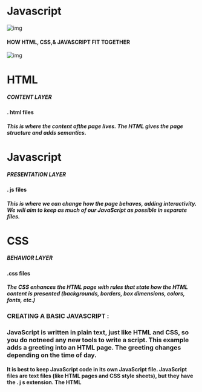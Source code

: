 # Javascript

![img](https://res.cloudinary.com/practicaldev/image/fetch/s--ohpJlve1--/c_imagga_scale,f_auto,fl_progressive,h_420,q_auto,w_1000/https://res.cloudinary.com/drquzbncy/image/upload/v1586605549/javascript_banner_sxve2l.jpg)


#### HOW HTML, CSS,& JAVASCRIPT FIT TOGETHER 

![img](https://miro.medium.com/max/6720/1*l4xICbIIYlz1OTymWCoUTw.jpeg)
# HTML

##### CONTENT LAYER
**. html files** 

##### This is where the content ofthe page lives. The HTML gives the page structure and adds semantics.

# Javascript
##### PRESENTATION LAYER
**. js files**
##### This is where we can change how the page behaves, adding interactivity. We will aim to keep as much of our JavaScript as possible in separate files.

# CSS
##### BEHAVIOR LAYER
**.css files** 
##### The CSS enhances the HTML page with rules that state how the HTML content is presented (backgrounds, borders, box dimensions, colors, fonts, etc.)


### CREATING A BASIC JAVASCRIPT :
### JavaScript is written in plain text, just like HTML and CSS, so you do notneed any new tools to write a script. This example adds a greeting into an HTML page. The greeting changes depending on the time of day. 

#### It is best to keep JavaScript code in its own JavaScript file. JavaScript files are text files (like HTML pages and CSS style sheets), but they have the . j s extension. The HTML <script> element is used in HTML pages to tell the browser to load the JavaScript file (rather like the <link> element can be used to load a CSS file).If you view the source code of the page in the browser, the JavaScript will not have changed the HTML,because the script works with the model of the webpage that the browser has created. 
